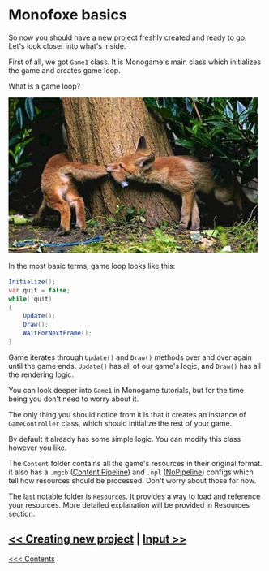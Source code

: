 # Monofoxe basics

So now you should have a new project freshly created and ready to go. Let's look closer into what's inside.

First of all, we got `Game1` class. It is Monogame's main class which initializes the game and creates game loop.

What is a game loop?

![](FoxeLoop.png)

In the most basic terms, game loop looks like this:

```C#
Initialize();
var quit = false;
while(!quit)
{
	Update();
	Draw();
	WaitForNextFrame();
}
```

Game iterates through `Update()` and `Draw()` methods over and over again until the game ends. `Update()` has all of our game's logic, and `Draw()` has all the rendering logic.

You can look deeper into `Game1` in Monogame tutorials, but for the time being you don't need to worry about it.

The only thing you should notice from it is that it creates an instance of `GameController` class, which should initialize the rest of your game.

By default it already has some simple logic. You can modify this class however you like.

The `Content` folder contains all the game's resources in their original format. it also has a `.mgcb` ([Content Pipeline](http://www.monogame.net/documentation/?page=Pipeline)) and `.npl` ([NoPipeline](https://github.com/gnFur/NoPipeline)) configs which tell how resources should be processed. Don't worry about those for now.

The last notable folder is `Resources`. It provides a way to load and reference your resources. More detailed explanation will be provided in Resources section. 



## [<< Creating new project](CreatingNewProject.md) | [Input >>](Input.md)

[<<< Contents](Contents.md)

